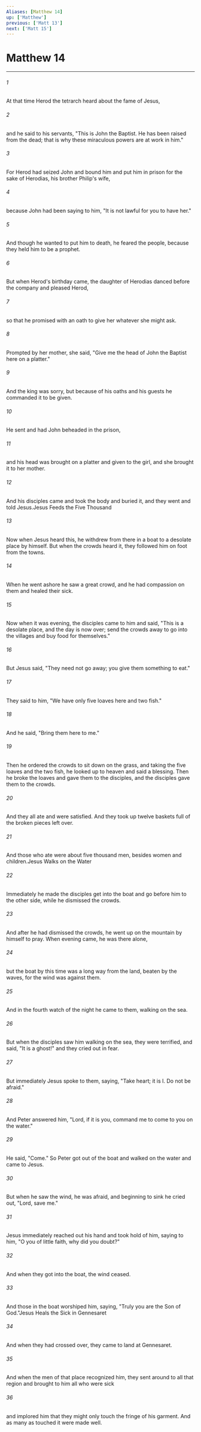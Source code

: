 ```yaml
---
Aliases: [Matthew 14]
up: ['Matthew']
previous: ['Matt 13']
next: ['Matt 15']
---
```

# Matthew 14
***



###### 1 
At that time Herod the tetrarch heard about the fame of Jesus, 

###### 2 
and he said to his servants, "This is John the Baptist. He has been raised from the dead; that is why these miraculous powers are at work in him." 

###### 3 
For Herod had seized John and bound him and put him in prison for the sake of Herodias, his brother Philip's wife, 

###### 4 
because John had been saying to him, "It is not lawful for you to have her." 

###### 5 
And though he wanted to put him to death, he feared the people, because they held him to be a prophet. 

###### 6 
But when Herod's birthday came, the daughter of Herodias danced before the company and pleased Herod, 

###### 7 
so that he promised with an oath to give her whatever she might ask. 

###### 8 
Prompted by her mother, she said, "Give me the head of John the Baptist here on a platter." 

###### 9 
And the king was sorry, but because of his oaths and his guests he commanded it to be given. 

###### 10 
He sent and had John beheaded in the prison, 

###### 11 
and his head was brought on a platter and given to the girl, and she brought it to her mother. 

###### 12 
And his disciples came and took the body and buried it, and they went and told Jesus.Jesus Feeds the Five Thousand 

###### 13 
Now when Jesus heard this, he withdrew from there in a boat to a desolate place by himself. But when the crowds heard it, they followed him on foot from the towns. 

###### 14 
When he went ashore he saw a great crowd, and he had compassion on them and healed their sick. 

###### 15 
Now when it was evening, the disciples came to him and said, "This is a desolate place, and the day is now over; send the crowds away to go into the villages and buy food for themselves." 

###### 16 
But Jesus said, "They need not go away; you give them something to eat." 

###### 17 
They said to him, "We have only five loaves here and two fish." 

###### 18 
And he said, "Bring them here to me." 

###### 19 
Then he ordered the crowds to sit down on the grass, and taking the five loaves and the two fish, he looked up to heaven and said a blessing. Then he broke the loaves and gave them to the disciples, and the disciples gave them to the crowds. 

###### 20 
And they all ate and were satisfied. And they took up twelve baskets full of the broken pieces left over. 

###### 21 
And those who ate were about five thousand men, besides women and children.Jesus Walks on the Water 

###### 22 
Immediately he made the disciples get into the boat and go before him to the other side, while he dismissed the crowds. 

###### 23 
And after he had dismissed the crowds, he went up on the mountain by himself to pray. When evening came, he was there alone, 

###### 24 
but the boat by this time was a long way from the land, beaten by the waves, for the wind was against them. 

###### 25 
And in the fourth watch of the night he came to them, walking on the sea. 

###### 26 
But when the disciples saw him walking on the sea, they were terrified, and said, "It is a ghost!" and they cried out in fear. 

###### 27 
But immediately Jesus spoke to them, saying, "Take heart; it is I. Do not be afraid." 

###### 28 
And Peter answered him, "Lord, if it is you, command me to come to you on the water." 

###### 29 
He said, "Come." So Peter got out of the boat and walked on the water and came to Jesus. 

###### 30 
But when he saw the wind, he was afraid, and beginning to sink he cried out, "Lord, save me." 

###### 31 
Jesus immediately reached out his hand and took hold of him, saying to him, "O you of little faith, why did you doubt?" 

###### 32 
And when they got into the boat, the wind ceased. 

###### 33 
And those in the boat worshiped him, saying, "Truly you are the Son of God."Jesus Heals the Sick in Gennesaret 

###### 34 
And when they had crossed over, they came to land at Gennesaret. 

###### 35 
And when the men of that place recognized him, they sent around to all that region and brought to him all who were sick 

###### 36 
and implored him that they might only touch the fringe of his garment. And as many as touched it were made well.
